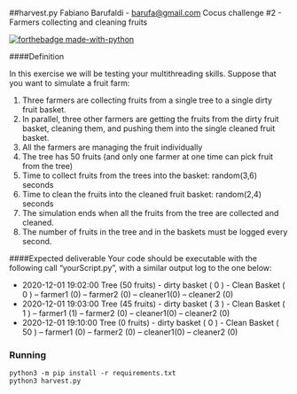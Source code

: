 
##harvest.py
Fabiano Barufaldi - barufa@gmail.com 
Cocus challenge #2 - Farmers collecting and cleaning fruits

[![forthebadge made-with-python](http://ForTheBadge.com/images/badges/made-with-python.svg)](https://www.python.org/)


####Definition

In this exercise we will be testing your multithreading skills.
Suppose that you want to simulate a fruit farm:

1. Three farmers are collecting fruits from a single tree to a single dirty fruit basket.
2. In parallel, three other farmers are getting the fruits from the dirty fruit basket,
cleaning them, and pushing them into the single cleaned fruit basket.
3. All the farmers are managing the fruit individually
4. The tree has 50 fruits (and only one farmer at one time can pick fruit from the tree)
5. Time to collect fruits from the trees into the basket: random(3,6) seconds
6. Time to clean the fruits into the cleaned fruit basket: random(2,4) seconds
7. The simulation ends when all the fruits from the tree are collected and cleaned.
8. The number of fruits in the tree and in the baskets must be logged every second.

####Expected deliverable
Your code should be executable with the following call “yourScript.py”, with a similar output log to the one below:

- 2020-12-01 19:02:00 Tree (50 fruits) - dirty basket ( 0 ) - Clean Basket ( 0 ) – farmer1 (0) – farmer2 (0) – cleaner1(0) – cleaner2 (0)
- 2020-12-01 19:03:00 Tree (45 fruits) - dirty basket ( 3 ) - Clean Basket ( 1 ) – farmer1 (1) – farmer2 (0) – cleaner1(0) – cleaner2 (0)
- 2020-12-01 19:10:00 Tree (0 fruits) - dirty basket ( 0 ) - Clean Basket ( 50 ) – farmer1 (0) – farmer2 (0) – cleaner1(0) – cleaner2 (0)

### Running
```
python3 -m pip install -r requirements.txt
python3 harvest.py
```